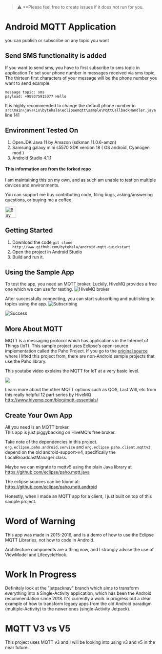 > :warning: **Please feel free to create issues if it does not run for you.

# Android MQTT Application
you can publish or subscribe on any topic you want

## Send SMS functionality is added
If you want to send sms, you have to first subscribe to sms topic in application
To set your phone number in messages received via sms topic, The thirteen first characters of your message will be the phone number you want to send
example:
```
message topic: sms
payload: +989375915077 Hello
```


It is highly recommended to change the default phone number in ```src\main\java\io\bytehala\eclipsemqtt\sample\MqttCallbackHandler.java``` line 141

## Environment Tested On
1. OpenJDK Java 11 by Amazon (sdkman 11.0.6-amzn)
2. Samsung galaxy mini s5570 SDK version 18 ( OS android, Cyanogen mod )
3. Android Studio 4.1.1

#### This information are from the forked repo

I am maintaining this on my own, and as such am unable to test on multiple devices and environments.

You can support me buy contributing code, filing bugs, asking/answering questions, or buying me a coffee.

<a href='https://ko-fi.com/bytehala' target='_blank'>
  <img height='36' style='border:0px;height:36px;' src='https://az743702.vo.msecnd.net/cdn/kofi3.png?v=2' border='0' alt='Buy Me a Coffee at ko-fi.com' />
</a>

## Getting Started
1. Download the code `git clone http://www.github.com/bytehala/android-mqtt-quickstart`
2. Open the project in Android Studio
3. Build and run it.

## Using the Sample App
To test the app, you need an MQTT broker. Luckily, HiveMQ provides a free one which we can use for testing.
![HiveMQ broker](http://i.imgur.com/zStIVr4.png "MQTT Settings")

After successfully connecting, you can start subscribing and publishing to topics using the app.
![Subscribing](http://i.imgur.com/dPSryih.png "Subscribing")

![Success](http://i.imgur.com/gao1R0x.png "Success")

## More About MQTT
MQTT is a messaging protocol which has applications in the Internet of Things (IoT).
This sample project uses Eclipse's open-source implementation called the Paho Project.
If you go to the [original source](https://github.com/eclipse/paho.mqtt.java) where I lifted this project from, there are non-Android sample projects that use the Paho library.

This youtube video explains the MQTT for IoT at a very basic level.

[![](http://img.youtube.com/vi/1XzC3WqmiBs/0.jpg)](http://www.youtube.com/watch?v=1XzC3WqmiBs "Basics of MQTT IoT")

Learn more about the other MQTT options such as QOS, Last Will, etc from this really helpful 12 part series by HiveMQ
http://www.hivemq.com/blog/mqtt-essentials/

## Create Your Own App
All you need is an MQTT broker.  
This app is just piggybacking on HiveMQ's free broker.

Take note of the dependencies in this project.
`org.eclipse.paho.android.service` and `org.eclipse.paho.client.mqttv3` depend on the old android-support-v4, specifically the LocalBroadcastManager class.

Maybe we can migrate to mqttv5 using the plain Java library at https://github.com/eclipse/paho.mqtt.java

The eclipse sources can be found at:
https://github.com/eclipse/paho.mqtt.android

Honestly, when I made an MQTT app for a client, I just built on top of this sample project.

# Word of Warning
This app was made in 2015-2016, and is a demo of how to use the Eclipse MQTT Libraries, not how to code in Android.

Architecture components are a thing now, and I strongly advise the use of ViewModel and LifecycleHook.

# Work In Progress
Definitely look at the "jetpacknav" branch which aims to transform everything into a Single-Activity application, which has been the Android recommendation since 2018. It's currently a work in progress but a clear example of how to transform legacy apps from the old Android paradigm (multiple-Activity) to the newer ones (single-Activity Jetpack).

# MQTT V3 vs V5
This project uses MQTT v3 and I will be looking into using v3 and v5 in the near future.